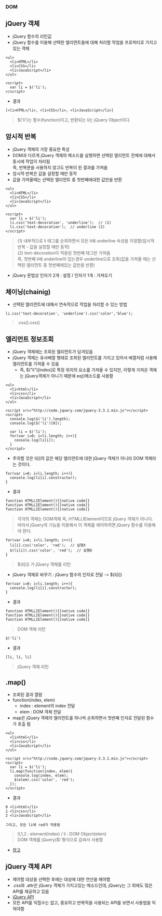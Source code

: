 ### DOM
## jQuery 객체
- jQuery 함수의 리턴값
- jQuery 함수를 이용해 선택한 엘리먼트들에 대해 처리할 작업을 프로퍼티로 가지고 있는 객체
```
<ul>
  <li>HTML</li>
  <li>CSS</li>
  <li>JavaScript</li>
</ul>

<script>
  var li = $('li');
</script>
```
- 결과
```
[<li>HTML</li>, <li>CSS</li>, <li>JavaScript</li>]
```
> $('li')는 함수(function)이고, 반환되는 li는 jQuery Object이다.


## 암시적 반복
- jQuery 객체의 가장 중요한 특성
- DOM과 다르게 jQuery 객체의 메소드를 실행하면 선택된 엘리먼트 전체에 대해서 동시에 작업이 처리됨<br/>즉, 반복문을 사용하지 않고도 반복이 된 결과를 가져옴
- 암시적 반복은 값을 설정할 때만 동작
- 값을 가져올때는 선택된 엘리먼트 중 첫번째에대한 값만을 반환

```
<ul>
  <li>HTML</li>
  <li>CSS</li>
  <li>JavaScript</li>
</ul>

<script>
  var li = $('li');
  li.css('text-decoration', 'underline');  // (1)
  li.css('text-decoration');  // underline (2)
</script>
```
> (1) 내부적으로 li 태그를 순회하면서 모든 li에 underline 속성을 지정함(암시적 반복 - 값을 설정할 때만 동작)<br/>(2) text-decoration이 적용된 첫번째 태그만 가져옴<br/>  즉, 첫번째 li에 underline이 있는경우 underline으로 조회(값을 가져올 때는 선택된 엘리먼트 중 첫번째에있는 값만을 반환)

- jQuery 문법상 인자가 2개 : 설정 \/ 인자가 1개 : 가져오기


## 체이닝(chainig)
- 선택된 엘리먼트에 대해서 연속적으로 작업을 처리할 수 있는 방법
```
li.css('text-decoration', 'underline').css('color','blue');
```
> .css().css()


## 엘리먼트 정보조회
- jQuery 객체에는 조회된 엘리먼트가 담겨있음
- jQuery 객체는 유사배열 형태로 조회된 엘리먼트를 가지고 있어서 배열처럼 사용해 엘리먼트를 가져올 수 있음
  - 즉, $("li")[index]로 특정 위치의 요소를 가져올 수 있지만, 이렇게 가져온 객체는 jQuery객체가 아니기 때문에 eq()메소드를 사용함
```
<ul>
  <li>html</li>
  <li>css</li>
  <li>JavaScript</li>
</ul>

<script src="http://code.jquery.com/jquery-3.3.1.min.js"></script>
<script>
  console.log($('li').length);
  console.log($('li')[0]);
  
  var li = $('li');
  for(var i=0; i<li.length; i++){
    console.log(li[i]);
  }
</script>
```
- 주의할 것은 li[i]의 값은 해당 엘리먼트에 대한 jQuery 객체가 아니라 DOM 객체라는 것이다.
```
for(var i=0; i<li.length; i++){
  console.log(li[i].constructor);
}
```
- 결과
```
function HTMLLIElement(){[native code]}
function HTMLLIElement(){[native code]}
function HTMLLIElement(){[native code]}
```
> 각각의 객체는 DOM객체 즉, HTMLLIElement이므로 jQuery 객체가 아니다.<br/>따라서 jQuery의 기능을 이용해서 이 객체를 제어하려면 jQuery 함수를 이용해야 한다.
```
for(var i=0; i<li.length; i++){
  li[i].css('color', 'red');  // 실행X
  $(li[i]).css('color', 'red');  // 실행O
}
```
> $(li[i]) 가 jQuery 객체를 리턴

- jQuery 객체로 바꾸기 : jQuery 함수의 인자로 전달 -> $(li[i])
```
for(var i=0; i<li.length; i++){
  console.log(li[i].constructor);
}
```
- 결과
```
function HTMLLIElement(){[native code]}
function HTMLLIElement(){[native code]}
function HTMLLIElement(){[native code]}
```
> DOM 객체 리턴
```
$('li')
```
- 결과
```
[li, li, li]
```
> jQuery 객체 리턴


## .map()
- 조회된 결과 열람
- function(index, elem)
  - index : element의 index 전달
  - elem : DOM 객체 전달
- map은 jQuery 객체의 엘리먼트를 하나씩 순회하면서 첫번째 인자로 전달된 함수가 호출 됨
```
<ul>
  <li>html</li>
  <li>css</li>
  <li>JavaScript</li>
</ul>

<script src="http://code.jquery.com/jquery-3.3.1.min.js"></script>
<script>
  var li = $('li');
  li.map(function(index, elem){
    console.log(index, elem);
    $(elem).css('color', 'red');
  });
</script>
```
- 결과
```
0 <li>html</li>
1 <li>css</li>
2 <li>JavaScript</li>

그리고, 모든 li에 red가 적용됨
```
> 0,1,2 : element(index) \/ li : DOM Object(elem)<br/>DOM 객체를 jQuery($) 형식으로 감싸서 사용함

- [참고](https://api.jquery.com/map/)


## jQuery 객체 API
- 제어할 대상을 선택한 후에는 대상에 대한 연산을 해야함
- .css와 .attr은 jQuery 객체가 가지고있는 메소드인데, jQuery는 그 외에도 많은 API를 제공하고 있음
- [jQuery API](https://api.jquery.com/)
- 모든 API를 익힐수는 없고, 중요하고 반복적을 사용되는 API를 보면서 사용법을 익혀야함
